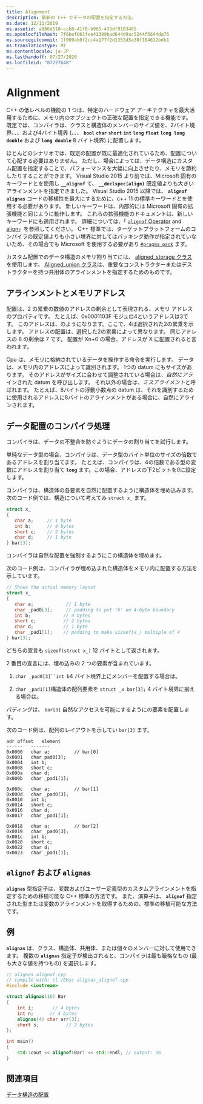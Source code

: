 ```yaml
---
title: Alignment
description: 最新の C++ でデータの配置を指定する方法。
ms.date: 12/11/2019
ms.assetid: a986d510-ccb8-41f8-b905-433df9183485
ms.openlocfilehash: 7f6bef061fee41389bad644d9ac5244f5644da76
ms.sourcegitcommit: 1f009ab0f2cc4a177f2d1353d5a38f164612bdb1
ms.translationtype: MT
ms.contentlocale: ja-JP
ms.lasthandoff: 07/27/2020
ms.locfileid: "87227648"
---
```

# <a name="alignment"></a>Alignment

C++ の低レベルの機能の 1 つは、特定のハードウェア アーキテクチャを最大活用するために、メモリ内のオブジェクトの正確な配置を指定できる機能です。 既定では、コンパイラは、クラスと構造体のメンバーのサイズ値を、2バイト境界、、、および4バイト境界 (、、、 **`bool`** **`char`** **`short`** **`int`** **`long`** **`float`** **`long long`** **`double`** および **`long double`** 8 バイト境界) に配置します。

ほとんどのシナリオでは、既定の配置が既に最適化されているため、配置について心配する必要はありません。 ただし、場合によっては、データ構造にカスタム配置を指定することで、パフォーマンスを大幅に向上させたり、メモリを節約したりすることができます。 Visual Studio 2015 より前では、Microsoft 固有のキーワードとを使用し **`__alignof`** て、 **`__declspec(align)`** 既定値よりも大きいアラインメントを指定できました。 Visual Studio 2015 以降では、 **`alignof`** **`alignas`** コードの移植性を最大にするために、c++ 11 の標準キーワードとを使用する必要があります。 新しいキーワードは、内部的には Microsoft 固有の拡張機能と同じように動作します。 これらの拡張機能のドキュメントは、新しいキーワードにも適用されます。 詳細については、「 [ `alignof` Operator](../cpp/alignof-operator.md) and [align](../cpp/align-cpp.md)」を参照してください。 C++ 標準では、ターゲットプラットフォームのコンパイラの既定値よりも小さい境界に対してはパッキング動作が指定されていないため、その場合でも Microsoft を使用する必要があり [`#pragma pack`](../preprocessor/pack.md) ます。

カスタム配置でのデータ構造のメモリ割り当てには、 [aligned_storage クラス](../standard-library/aligned-storage-class.md)を使用します。 [Aligned_union クラス](../standard-library/aligned-union-class.md)は、重要なコンストラクターまたはデストラクターを持つ共用体のアラインメントを指定するためのものです。

## <a name="alignment-and-memory-addresses"></a>アラインメントとメモリアドレス

配置は、2 の累乗の数値のアドレスの剰余として表現される、メモリ アドレスのプロパティです。 たとえば、0x0001103F モジュロ4というアドレスは3です。 このアドレスは、のようになります。ここで、4は選択された2の累乗を示します。 アドレスの配置は、選択した2の累乗によって異なります。 同じアドレスの 8 の剰余は 7 です。 配置が Xn+0 の場合、アドレスが X に配置されると言われます。

Cpu は、メモリに格納されているデータを操作する命令を実行します。 データは、メモリ内のアドレスによって識別されます。 1つの datum にもサイズがあります。 そのアドレスがサイズに合わせて調整されている場合は、*自然にアラ*インされた datum を呼び出します。 それ以外の場合は、*ミスアライメント*と呼ばれます。 たとえば、8バイトの浮動小数点の datum は、それを識別するために使用されるアドレスに8バイトのアラインメントがある場合に、自然にアラインされます。

## <a name="compiler-handling-of-data-alignment"></a>データ配置のコンパイラ処理

コンパイラは、データの不整合を防ぐようにデータの割り当てを試行します。

単純なデータ型の場合、コンパイラは、データ型のバイト単位のサイズの倍数であるアドレスを割り当てます。 たとえば、コンパイラは、4の倍数である型の変数にアドレスを割り当て **`long`** ます。この場合、アドレスの下2ビットを0に設定します。

コンパイラは、構造体の各要素を自然に配置するように構造体を埋め込みます。 次のコード例では、構造について考えてみ `struct x_` ます。

```cpp
struct x_
{
   char a;     // 1 byte
   int b;      // 4 bytes
   short c;    // 2 bytes
   char d;     // 1 byte
} bar[3];
```

コンパイラは自然な配置を強制するようにこの構造体を埋めます。

次のコード例は、コンパイラが埋め込まれた構造体をメモリ内に配置する方法を示しています。

```cpp
// Shows the actual memory layout
struct x_
{
   char a;            // 1 byte
   char _pad0[3];     // padding to put 'b' on 4-byte boundary
   int b;            // 4 bytes
   short c;          // 2 bytes
   char d;           // 1 byte
   char _pad1[1];    // padding to make sizeof(x_) multiple of 4
} bar[3];
```

どちらの宣言も `sizeof(struct x_)` 12 バイトとして返されます。

2 番目の宣言には、埋め込みの 2 つの要素が含まれています。

1. `char _pad0[3]``int b`4 バイト境界上にメンバーを配置する場合は。

1. `char _pad1[1]`構造体の配列要素を `struct _x bar[3];` 4 バイト境界に揃える場合は。

パディングは、 `bar[3]` 自然なアクセスを可能にするようにの要素を配置します。

次のコード例は、配列のレイアウトを示してい `bar[3]` ます。

```Output
adr offset   element
------   -------
0x0000   char a;         // bar[0]
0x0001   char pad0[3];
0x0004   int b;
0x0008   short c;
0x000a   char d;
0x000b   char _pad1[1];

0x000c   char a;         // bar[1]
0x000d   char _pad0[3];
0x0010   int b;
0x0014   short c;
0x0016   char d;
0x0017   char _pad1[1];

0x0018   char a;         // bar[2]
0x0019   char _pad0[3];
0x001c   int b;
0x0020   short c;
0x0022   char d;
0x0023   char _pad1[1];
```

## <a name="alignof-and-alignas"></a>`alignof` および `alignas`

**`alignas`** 型指定子は、変数およびユーザー定義型のカスタムアラインメントを指定するための移植可能な C++ 標準の方法です。 また、演算子は、 **`alignof`** 指定された型または変数のアラインメントを取得するための、標準の移植可能な方法です。

## <a name="example"></a>例

**`alignas`** は、クラス、構造体、共用体、または個々のメンバーに対して使用できます。 複数の **`alignas`** 指定子が検出されると、コンパイラは最も厳格なもの (最も大きな値を持つもの) を選択します。

```cpp
// alignas_alignof.cpp
// compile with: cl /EHsc alignas_alignof.cpp
#include <iostream>

struct alignas(16) Bar
{
    int i;       // 4 bytes
    int n;      // 4 bytes
    alignas(4) char arr[3];
    short s;          // 2 bytes
};

int main()
{
    std::cout << alignof(Bar) << std::endl; // output: 16
}
```

## <a name="see-also"></a>関連項目

[データ構造の配置](https://en.wikipedia.org/wiki/Data_structure_alignment)
